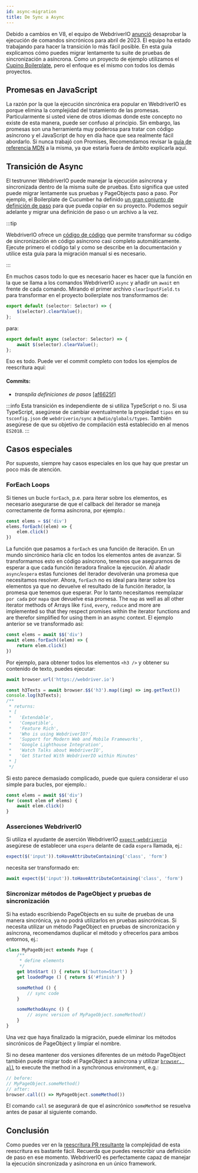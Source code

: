 ```yaml
---
id: async-migration
title: De Sync a Async
---
```


Debido a cambios en V8, el equipo de WebdriverIO [anunció](https://webdriver.io/blog/2021/07/28/sync-api-deprecation) desaprobar la ejecución de comandos sincrónicos para abril de 2023. El equipo ha estado trabajando para hacer la transición lo más fácil posible. En esta guía explicamos cómo puedes migrar lentamente tu suite de pruebas de sincronización a asíncrona. Como un proyecto de ejemplo utilizamos el [Cupino Boilerplate](https://github.com/webdriverio/cucumber-boilerplate), pero el enfoque es el mismo con todos los demás proyectos.

## Promesas en JavaScript

La razón por la que la ejecución sincrónica era popular en WebdriverIO es porque elimina la complejidad del tratamiento de las promesas. Particularmente si usted viene de otros idiomas donde este concepto no existe de esta manera, puede ser confuso al principio. Sin embargo, las promesas son una herramienta muy poderosa para tratar con código asíncrono y el JavaScript de hoy en día hace que sea realmente fácil abordarlo. Si nunca trabajó con Promises, Recomendamos revisar la [guía de referencia MDN](https://developer.mozilla.org/en-US/docs/Web/JavaScript/Reference/Global_Objects/Promise) a la misma, ya que estaría fuera de ámbito explicarla aquí.

## Transición de Async

El testrunner WebdriverIO puede manejar la ejecución asíncrona y sincronizada dentro de la misma suite de pruebas. Esto significa que usted puede migrar lentamente sus pruebas y PageObjects paso a paso. Por ejemplo, el Boilerplate de Cucumber ha definido [un gran conjunto de definición de paso](https://github.com/webdriverio/cucumber-boilerplate/tree/main/src/support/action) para que pueda copiar en su proyecto. Podemos seguir adelante y migrar una definición de paso o un archivo a la vez.

:::tip

WebdriverIO ofrece un [código de código](https://github.com/webdriverio/codemod) que permite transformar su código de sincronización en código asíncrono casi completo automáticamente. Ejecute primero el código tal y como se describe en la documentación y utilice esta guía para la migración manual si es necesario.

:::

En muchos casos todo lo que es necesario hacer es hacer que la función en la que se llama a los comandos WebdriverIO `async` y añadir un `await` en frente de cada comando. Mirando el primer archivo `clearInputField.ts` para transformar en el proyecto boilerplate nos transformamos de:

```ts
export default (selector: Selector) => {
    $(selector).clearValue();
};
```

para:

```ts
export default async (selector: Selector) => {
    await $(selector).clearValue();
};
```

Eso es todo. Puede ver el commit completo con todos los ejemplos de reescritura aquí:

#### Commits:

- _transpila definiciones de pasos_ [[af6625f]](https://github.com/webdriverio/cucumber-boilerplate/pull/481/commits/af6625fcd01dc087479e84562f237ecf38b3537d)

:::info
Esta transición es independiente de si utiliza TypeScript o no. Si usa TypeScript, asegúrese de cambiar eventualmente la propiedad `tipos` en su `tsconfig.json` de `webdriverio/sync` a `@wdio/globals/types`. También asegúrese de que su objetivo de compilación está establecido en al menos `ES2018`.
:::

## Casos especiales

Por supuesto, siempre hay casos especiales en los que hay que prestar un poco más de atención.

### ForEach Loops

Si tienes un bucle `forEach`, p.e. para iterar sobre los elementos, es necesario asegurarse de que el callback del iterador se maneja correctamente de forma asíncrona, por ejemplo.:

```js
const elems = $$('div')
elems.forEach((elem) => {
    elem.click()
})
```

La función que pasamos a `forEach` es una función de iteración. En un mundo sincrónico haría clic en todos los elementos antes de avanzar. Si transformamos esto en código asíncrono, tenemos que asegurarnos de esperar a que cada función iteradora finalice la ejecución. Al añadir `async`/`espera` estas funciones del iterador devolverán una promesa que necesitamos resolver. Ahora, `forEach` no es ideal para iterar sobre los elementos ya que no devuelve el resultado de la función iterador, la promesa que tenemos que esperar. Por lo tanto necesitamos reemplazar `por cada` por `mapa` que devuelve esa promesa. The `map` as well as all other iterator methods of Arrays like `find`, `every`, `reduce` and more are implemented so that they respect promises within the iterator functions and are therefor simplified for using them in an async context. El ejemplo anterior se ve transformado así:

```js
const elems = await $$('div')
await elems.forEach((elem) => {
    return elem.click()
})
```

Por ejemplo, para obtener todos los elementos `<h3 />` y obtener su contenido de texto, puedes ejecutar:

```js
await browser.url('https://webdriver.io')

const h3Texts = await browser.$$('h3').map((img) => img.getText())
console.log(h3Texts);
/**
 * returns:
 * [
 *   'Extendable',
 *   'Compatible',
 *   'Feature Rich',
 *   'Who is using WebdriverIO?',
 *   'Support for Modern Web and Mobile Frameworks',
 *   'Google Lighthouse Integration',
 *   'Watch Talks about WebdriverIO',
 *   'Get Started With WebdriverIO within Minutes'
 * ]
 */
```

Si esto parece demasiado complicado, puede que quiera considerar el uso simple para bucles, por ejemplo.:

```js
const elems = await $$('div')
for (const elem of elems) {
    await elem.click()
}
```

### Asserciones WebdriverIO

Si utiliza el ayudante de aserción WebdriverIO [`expect-webdriverio`](https://webdriver.io/docs/api/expect-webdriverio) asegúrese de establecer una `espera` delante de cada `espera` llamada, ej.:

```ts
expect($('input')).toHaveAttributeContaining('class', 'form')
```

necesita ser transformado en:

```ts
await expect($('input')).toHaveAttributeContaining('class', 'form')
```

### Sincronizar métodos de PageObject y pruebas de sincronización

Si ha estado escribiendo PageObjects en su suite de pruebas de una manera sincrónica, ya no podrá utilizarlos en pruebas asincrónicas. Si necesita utilizar un método PageObject en pruebas de sincronización y asíncrona, recomendamos duplicar el método y ofrecerlos para ambos entornos, ej.:

```js
class MyPageObject extends Page {
    /**
     * define elements
     */
    get btnStart () { return $('button=Start') }
    get loadedPage () { return $('#finish') }

    someMethod () {
        // sync code
    }

    someMethodAsync () {
        // async version of MyPageObject.someMethod()
    }
}
```

Una vez que haya finalizado la migración, puede eliminar los métodos sincrónicos de PageObject y limpiar el nombre.

Si no desea mantener dos versiones diferentes de un método PageObject también puede migrar todo el PageObject a asíncrona y utilizar [`browser. all`](https://webdriver.io/docs/api/browser/call) to execute the method in a synchronous environment, e.g.:

```js
// before:
// MyPageObject.someMethod()
// after:
browser.call(() => MyPageObject.someMethod())
```

El comando `call` se asegurará de que el asincrónico `someMethod` se resuelva antes de pasar al siguiente comando.

## Conclusión

Como puedes ver en la [reescritura PR resultante](https://github.com/webdriverio/cucumber-boilerplate/pull/481/files) la complejidad de esta reescritura es bastante fácil. Recuerda que puedes reescribir una definición de paso en ese momento. WebdriverIO es perfectamente capaz de manejar la ejecución sincronizada y asíncrona en un único framework.
